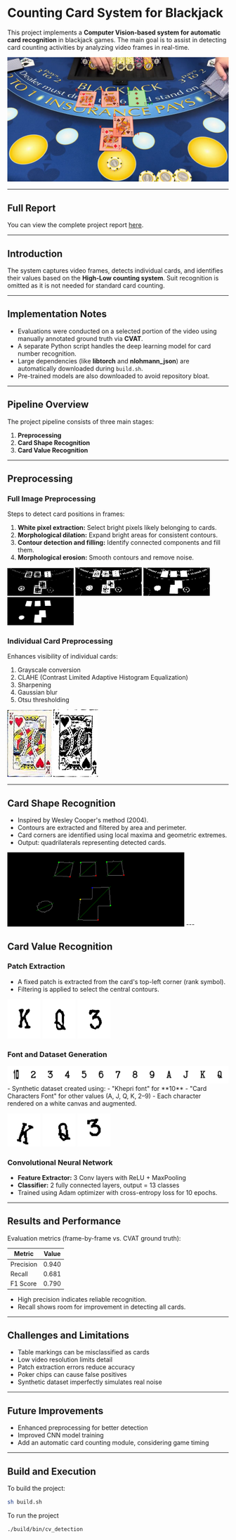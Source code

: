 # Counting Card System for Blackjack

This project implements a **Computer Vision-based system for automatic card recognition** in blackjack games. The main goal is to assist in detecting card counting activities by analyzing video frames in real-time.

![Example Frame](report/img/view_example.png)

---

## Full Report

You can view the complete project report [here](https://github.com/ThePelatz/CV-HM2/blob/master/report/report.pdf).

---

## Introduction
The system captures video frames, detects individual cards, and identifies their values based on the **High-Low counting system**. Suit recognition is omitted as it is not needed for standard card counting.

---

## Implementation Notes
- Evaluations were conducted on a selected portion of the video using manually annotated ground truth via **CVAT**.
- A separate Python script handles the deep learning model for card number recognition.
- Large dependencies (like **libtorch** and **nlohmann_json**) are automatically downloaded during `build.sh`.
- Pre-trained models are also downloaded to avoid repository bloat.

---

## Pipeline Overview
The project pipeline consists of three main stages:

1. **Preprocessing**
2. **Card Shape Recognition**
3. **Card Value Recognition**

---

## Preprocessing

### Full Image Preprocessing
Steps to detect card positions in frames:

1. **White pixel extraction:** Select bright pixels likely belonging to cards.  
2. **Morphological dilation:** Expand bright areas for consistent contours.  
3. **Contour detection and filling:** Identify connected components and fill them.  
4. **Morphological erosion:** Smooth contours and remove noise.

<img src="report/img/Preprocess_WMask.png" width="30%">
<img src="report/img/Prepocess_Dilatation.png" width="30%">
<img src="report/img/Preprocess_FillPoly.png" width="30%">
<img src="report/img/Preprocess_Erosion.png" width="30%">

### Individual Card Preprocessing
Enhances visibility of individual cards:

1. Grayscale conversion  
2. CLAHE (Contrast Limited Adaptive Histogram Equalization)  
3. Sharpening  
4. Gaussian blur  
5. Otsu thresholding

<img src="report/img/Process_Unprocessed_Card.png" width="20%"> <img src="report/img/Process_Processed_Card.png" width="20%">

---

## Card Shape Recognition
- Inspired by Wesley Cooper's method (2004).
- Contours are extracted and filtered by area and perimeter.
- Card corners are identified using local maxima and geometric extremes.
- Output: quadrilaterals representing detected cards.

<img src="report/img/Process_LocalMaxima.png" width="80%">
---

## Card Value Recognition

### Patch Extraction
- A fixed patch is extracted from the card's top-left corner (rank symbol).  
- Filtering is applied to select the central contours.  

<img src="report/img/K_patch.png" width="15%"> <img src="report/img/Q_patch.png" width="15%"> <img src="report/img/3_patch.png" width="15%">

### Font and Dataset Generation
<img src="report/img/cards_values.png" width="100%">
- Synthetic dataset created using:
  - "Khepri font" for **10**
  - "Card Characters Font" for other values (A, J, Q, K, 2–9)
- Each character rendered on a white canvas and augmented.

<img src="report/img/K_generated.png" width="15%"> <img src="report/img/Q_generated.png" width="15%"> <img src="report/img/3_generated.png" width="15%">

### Convolutional Neural Network
- **Feature Extractor:** 3 Conv layers with ReLU + MaxPooling  
- **Classifier:** 2 fully connected layers, output = 13 classes  
- Trained using Adam optimizer with cross-entropy loss for 10 epochs.  

---

## Results and Performance
Evaluation metrics (frame-by-frame vs. CVAT ground truth):

| Metric   | Value |
|----------|-------|
| Precision| 0.940 |
| Recall   | 0.681 |
| F1 Score | 0.790 |

- High precision indicates reliable recognition.  
- Recall shows room for improvement in detecting all cards.

---

## Challenges and Limitations
- Table markings can be misclassified as cards  
- Low video resolution limits detail  
- Patch extraction errors reduce accuracy  
- Poker chips can cause false positives  
- Synthetic dataset imperfectly simulates real noise

---

## Future Improvements
- Enhanced preprocessing for better detection  
- Improved CNN model training  
- Add an automatic card counting module, considering game timing

---

## Build and Execution
To build the project:

```bash
sh build.sh
```

To run the project
```bash
./build/bin/cv_detection
```
